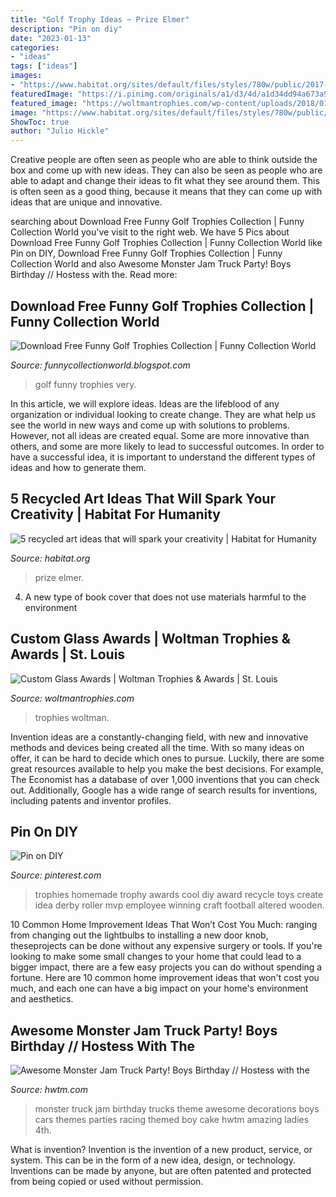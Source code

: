 ```yaml
---
title: "Golf Trophy Ideas ~ Prize Elmer"
description: "Pin on diy"
date: "2023-01-13"
categories:
- "ideas"
tags: ["ideas"]
images:
- "https://www.habitat.org/sites/default/files/styles/780w/public/2017-05/Recycled-art-contest-second-prize_0.jpg?itok=UURqAM-_"
featuredImage: "https://i.pinimg.com/originals/a1/d3/4d/a1d34dd94a673a9dc64018e40724ad92.jpg"
featured_image: "https://woltmantrophies.com/wp-content/uploads/2018/01/Woltman-Custom-Glass-Award-Faceted-Jade-Glass-Flame-With-Black-Crystal-Base.jpg"
image: "https://www.habitat.org/sites/default/files/styles/780w/public/2017-05/Recycled-art-contest-second-prize_0.jpg?itok=UURqAM-_"
ShowToc: true
author: "Julio Hickle"
---
```



Creative people are often seen as people who are able to think outside the box and come up with new ideas. They can also be seen as people who are able to adapt and change their ideas to fit what they see around them. This is often seen as a good thing, because it means that they can come up with ideas that are unique and innovative.

	

		
searching about Download Free Funny Golf Trophies Collection | Funny Collection World you've visit to the right web. We have 5 Pics about Download Free Funny Golf Trophies Collection | Funny Collection World like Pin on DIY, Download Free Funny Golf Trophies Collection | Funny Collection World and also Awesome Monster Jam Truck Party! Boys Birthday // Hostess with the. Read more:
		
    
## Download Free Funny Golf Trophies Collection | Funny Collection World

<img loading=lazy src="http://1.bp.blogspot.com/-bMJMmvHu9EA/VD1NO8xDEpI/AAAAAAAAbyc/dYaUCiY5BPk/s1600/Download-Free-Funny-Golf-Trophies-Collection-11.jpg" onerror="this.onerror=null;this.src='https://tse3.mm.bing.net/th?id=OIP.i6DCq3cm5xWVDcsInlgUogHaEb&amp;pid=15.1';" alt="Download Free Funny Golf Trophies Collection | Funny Collection World">

_Source: funnycollectionworld.blogspot.com_

>golf funny trophies very. 

	

In this article, we will explore ideas. Ideas are the lifeblood of any organization or individual looking to create change. They are what help us see the world in new ways and come up with solutions to problems. However, not all ideas are created equal. Some are more innovative than others, and some are more likely to lead to successful outcomes. In order to have a successful idea, it is important to understand the different types of ideas and how to generate them.

    
## 5 Recycled Art Ideas That Will Spark Your Creativity | Habitat For Humanity

<img loading=lazy src="https://www.habitat.org/sites/default/files/styles/780w/public/2017-05/Recycled-art-contest-second-prize_0.jpg?itok=UURqAM-_" onerror="this.onerror=null;this.src='https://tse3.mm.bing.net/th?id=OIP.fX1huzi8InvMg_8gVSOhlQAAAA&amp;pid=15.1';" alt="5 recycled art ideas that will spark your creativity | Habitat for Humanity">

_Source: habitat.org_

>prize elmer. 

	

4. A new type of book cover that does not use materials harmful to the environment 

    
## Custom Glass Awards | Woltman Trophies &amp; Awards | St. Louis

<img loading=lazy src="https://woltmantrophies.com/wp-content/uploads/2018/01/Woltman-Custom-Glass-Award-Faceted-Jade-Glass-Flame-With-Black-Crystal-Base.jpg" onerror="this.onerror=null;this.src='https://tse4.mm.bing.net/th?id=OIP.SpRPNExE1auYfehC8RW9LgHaHa&amp;pid=15.1';" alt="Custom Glass Awards | Woltman Trophies &amp; Awards | St. Louis">

_Source: woltmantrophies.com_

>trophies woltman. 

	

Invention ideas are a constantly-changing field, with new and innovative methods and devices being created all the time. With so many ideas on offer, it can be hard to decide which ones to pursue. Luckily, there are some great resources available to help you make the best decisions. For example, The Economist has a database of over 1,000 inventions that you can check out. Additionally, Google has a wide range of search results for inventions, including patents and inventor profiles.

    
## Pin On DIY

<img loading=lazy src="https://i.pinimg.com/originals/a1/d3/4d/a1d34dd94a673a9dc64018e40724ad92.jpg" onerror="this.onerror=null;this.src='https://tse2.mm.bing.net/th?id=OIP.SYmNlpbHdsm9-Pn3YxS_ewHaJ4&amp;pid=15.1';" alt="Pin on DIY">

_Source: pinterest.com_

>trophies homemade trophy awards cool diy award recycle toys create idea derby roller mvp employee winning craft football altered wooden. 

	

10 Common Home Improvement Ideas That Won’t Cost You Much: ranging from changing out the lightbulbs to installing a new door knob, theseprojects can be done without any expensive surgery or tools.
If you're looking to make some small changes to your home that could lead to a bigger impact, there are a few easy projects you can do without spending a fortune. Here are 10 common home improvement ideas that won't cost you much, and each one can have a big impact on your home's environment and aesthetics.

    
## Awesome Monster Jam Truck Party! Boys Birthday // Hostess With The

<img loading=lazy src="https://www.hwtm.com/wp-content/uploads/2013/06/cool-monster-jam-birthday-party.jpg" onerror="this.onerror=null;this.src='https://tse1.mm.bing.net/th?id=OIP.1Ud5w27qa2DUmLviEgWLjAHaKi&amp;pid=15.1';" alt="Awesome Monster Jam Truck Party! Boys Birthday // Hostess with the">

_Source: hwtm.com_

>monster truck jam birthday trucks theme awesome decorations boys cars themes parties racing themed boy cake hwtm amazing ladies 4th. 

	

What is invention?
Invention is the invention of a new product, service, or system. This can be in the form of a new idea, design, or technology. Inventions can be made by anyone, but are often patented and protected from being copied or used without permission.

